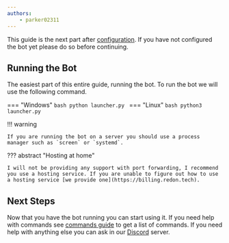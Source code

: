 ```yaml
--- 
authors:
    - parker02311
---
```


This guide is the next part after [configuration](/setup/bot/configuration). If you have not configured the bot yet please do so before continuing.

## Running the Bot
The easiest part of this entire guide, running the bot. To run the bot we will use the following command.

=== "Windows"
    ```bash
    python launcher.py
    ```
=== "Linux"
    ```bash
    python3 launcher.py
    ```

!!! warning

    If you are running the bot on a server you should use a process manager such as `screen` or `systemd`.

??? abstract "Hosting at home"

    I will not be providing any support with port forwarding, I recommend you use a hosting service. If you are unable to figure out how to use a hosting service [we provide one](https://billing.redon.tech).

## Next Steps
Now that you have the bot running you can start using it. If you need help with commands see [commands guide](/guides/commands) to get a list of commands. If you need help with anything else you can ask in our [Discord](https://discord.gg/Eb384Xw) server.